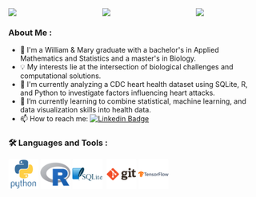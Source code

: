 
<div id="header" style="display: flex; justify-content: center; gap: 20px;">
  <img src="https://i.giphy.com/media/v1.Y2lkPTc5MGI3NjExeDR0dmxmNGlmdTR1NnU5c3J4YWRrMGlvbjl4cWNzYjZ4bHY0cmNiMSZlcD12MV9pbnRlcm5hbF9naWZfYnlfaWQmY3Q9Zw/xdkXW7Scx6gus/giphy.gif" width="260"/>
  <img src="https://i.giphy.com/media/v1.Y2lkPTc5MGI3NjExZ24xdTczNHU5ZXlwOTF5eDdxbWZsdHl1dnp4amUyZ3RxOTQ3c3AxaCZlcD12MV9pbnRlcm5hbF9naWZfYnlfaWQmY3Q9Zw/k2VKaO9QITTLVxtWa1/giphy.gif" width="260"/>
  <img src="https://i.giphy.com/media/v1.Y2lkPTc5MGI3NjExa3pidnl3dnZkNTF0dGhzMXd1MGUwMHoxNTlrcW0zbnJ1ZXE2bmJpYyZlcD12MV9pbnRlcm5hbF9naWZfYnlfaWQmY3Q9Zw/lckhIaarcbT20CXRDo/giphy.gif" width="200"/>
</div>

### About Me :
- 🏫 I'm a William & Mary graduate with a bachelor's in Applied Mathematics and Statistics and a master's in Biology. 
- 💡 My interests lie at the intersection of biological challenges and computational solutions.
- 🔭 I'm currently analyzing a CDC heart health dataset using SQLite, R, and Python to investigate factors influencing heart attacks.
- 🌱 I’m currently learning to combine statistical, machine learning, and data visualization skills into health data.
- 📫 How to reach me:  [![Linkedin Badge](https://img.shields.io/badge/-Dorgeix-blue?style=flat&logo=Linkedin&logoColor=white)](https://www.linkedin.com/in/christian-d-orgeix-474a321b5/)

### :hammer_and_wrench: Languages and Tools :
<div>
  <img src="https://github.com/devicons/devicon/blob/master/icons/python/python-original-wordmark.svg" title="Python" **alt="Python" width="60" height="60"/>
  <img src="https://github.com/devicons/devicon/blob/master/icons/r/r-original.svg" title="R" **alt="R" width="60" height="60"/>
  <img src="https://github.com/devicons/devicon/blob/master/icons/sqlite/sqlite-original-wordmark.svg" title="SQLite"  alt="SQLite" width="60" height="60"/>&nbsp;
  <img src="https://github.com/devicons/devicon/blob/master/icons/git/git-original-wordmark.svg" title="Git" **alt="Git" width="60" height="60"/>
  <img src="https://github.com/devicons/devicon/blob/master/icons/tensorflow/tensorflow-original-wordmark.svg" title="Tensorflow" **alt="Tensorflow" width="60" height="60"/>
</div>

<!--
### My Stats :
[![Top Langs](https://github-readme-stats.vercel.app/api/top-langs/?username=chdorgeix1&layout=compact&theme=vision-friendly-dark)](https://github.com/anuraghazra/github-readme-stats)
-->



